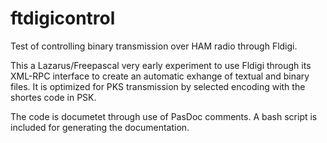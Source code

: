 # ftdigicontrol
Test of controlling binary transmission over HAM radio through Fldigi.

This a Lazarus/Freepascal very early experiment to use Fldigi through its XML-RPC
interface to create an automatic exhange of textual and binary files. It is optimized
for PKS transmission by selected encoding with the shortes code in PSK.

The code is documetet through use of PasDoc comments. A bash script is included for
generating the documentation.







